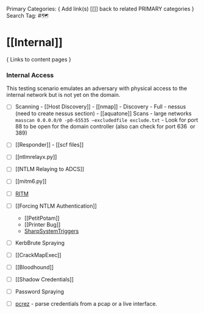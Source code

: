 Primary Categories: { Add link(s) [[]] back to related PRIMARY categories }
Search Tag: #🗺  

# [[Internal]]  
{ Links to content pages }



### Internal Access
This testing scenario emulates an adversary with physical access to the internal network but is not yet on the domain.

- [ ] Scanning
                - [[Host Discovery]]
                - [[nmap]]
                                - Discovery
                                - Full
                - nessus (need to create nessus section)
                - [[aquatone]] Scans
                - large networks `masscan 0.0.0.0/0 -p0-65535 –excludedfile exclude.txt`
                - Look for port 88 to be open for the domain controller (also can check for port 636  or 389)

- [ ] [[Responder]]
		- [[scf files]]
- [ ] [[ntlmrelayx.py]]
- [ ] [[NTLM Relaying to ADCS]]
- [ ] [[mitm6.py]]
- [ ] [RITM](https://github.com/Tw1sm/RITM)
- [ ] [[Forcing NTLM Authentication]]
	- [[PetitPotam]]
	- [[Printer Bug]]
	- [SharpSystemTriggers](https://github.com/cube0x0/SharpSystemTriggers)
- [ ] KerbBrute Spraying 
- [ ] [[CrackMapExec]]
- [ ] [[Bloodhound]]
- [ ] [[Shadow Credentials]]
- [ ] Password Spraying
- [ ] [pcrez](https://github.com/lgandx/PCredz) - parse credentials from a pcap or a live interface.


